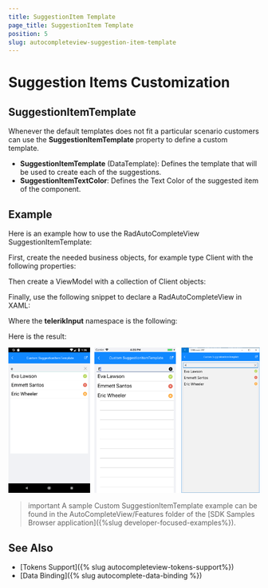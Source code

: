 ```yaml
---
title: SuggestionItem Template
page_title: SuggestionItem Template
position: 5
slug: autocompleteview-suggestion-item-template
---
```


# Suggestion Items Customization

## SuggestionItemTemplate

Whenever the default templates does not fit a particular scenario customers can use the **SuggestionItemTemplate** property to define a custom template.

* **SuggestionItemTemplate** (DataTemplate): Defines the template that will be used to create each of the suggestions.
* **SuggestionItemTextColor**: Defines the Text Color of the suggested item of the component.

## Example

Here is an example how to use the RadAutoCompleteView SuggestionItemTemplate:

First, create the needed business objects, for example type Client with the following properties:

<snippet id='autocompleteview-features-businessobject'/>

Then create a ViewModel with a collection of Client objects:

<snippet id='autocompleteview-features-viewmodel'/>

Finally, use the following snippet to declare a RadAutoCompleteView in XAML:

<snippet id='autocompleteview-features-suggestion-item-template'/>

Where the **telerikInput** namespace is the following:

<snippet id='xmlns-telerikinput'/>

Here is the result:

![AutoCompleteView SuggestionItemTemplate Example](images/autocompleteview-suggestionitem-template.png "AutoCompleteView SuggestionItemTemplate Example")

>important A sample Custom SuggestionItemTemplate example can be found in the AutoCompleteView/Features folder of the [SDK Samples Browser application]({%slug developer-focused-examples%}).

## See Also

- [Tokens Support]({% slug autocompleteview-tokens-support%})
- [Data Binding]({% slug autocomplete-data-binding %})